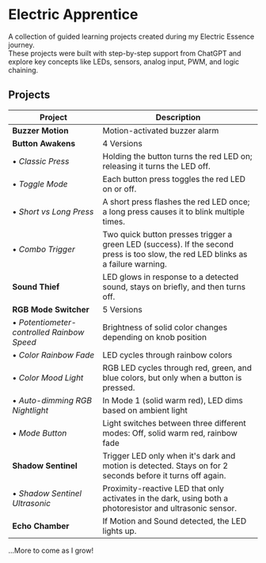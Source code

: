 # Electric Apprentice

A collection of guided learning projects created during my Electric Essence journey.<br>
These projects were built with step-by-step support from ChatGPT and explore key concepts like LEDs, sensors, analog input, PWM, and logic chaining.

## Projects

| Project                                    | Description                                                                                                                       |
| ------------------------------------------ | --------------------------------------------------------------------------------------------------------------------------------- |
| **Buzzer Motion**                          | Motion-activated buzzer alarm                                                                                                     |
| **Button Awakens**                         | 4 Versions                                                                                                                        |
| • *Classic Press*                          | Holding the button turns the red LED on; releasing it turns the LED off.                                                          |
| • *Toggle Mode*                            | Each button press toggles the red LED on or off.                                                                                  |
| • *Short vs Long Press*                    | A short press flashes the red LED once; a long press causes it to blink multiple times.                                           |
| • *Combo Trigger*                          | Two quick button presses trigger a green LED (success). If the second press is too slow, the red LED blinks as a failure warning. |
| **Sound Thief**                            | LED glows in response to a detected sound, stays on briefly, and then turns off.                                                  |
| **RGB Mode Switcher**                      | 5 Versions                                                                                                                        |
| • *Potentiometer-controlled Rainbow Speed* | Brightness of solid color changes depending on knob position                                                                      |
| • *Color Rainbow Fade*                     | LED cycles through rainbow colors                                                                                                 |
| • *Color Mood Light*                       | RGB LED cycles through red, green, and blue colors, but only when a button is pressed.                                            |
| • *Auto-dimming RGB Nightlight*            | In Mode 1 (solid warm red), LED dims based on ambient light                                                                       |
| • *Mode Button*                            | Light switches between three different modes: Off, solid warm red, rainbow fade                                                   |
| **Shadow Sentinel**                        | Trigger LED only when it's dark and motion is detected. Stays on for 2 seconds before it turns off again.                         |
| • *Shadow Sentinel Ultrasonic*             | Proximity-reactive LED that only activates in the dark, using both a photoresistor and ultrasonic sensor.                         |
| **Echo Chamber**                           | If Motion and Sound detected, the LED lights up.                                                                                  |

...More to come as I grow!